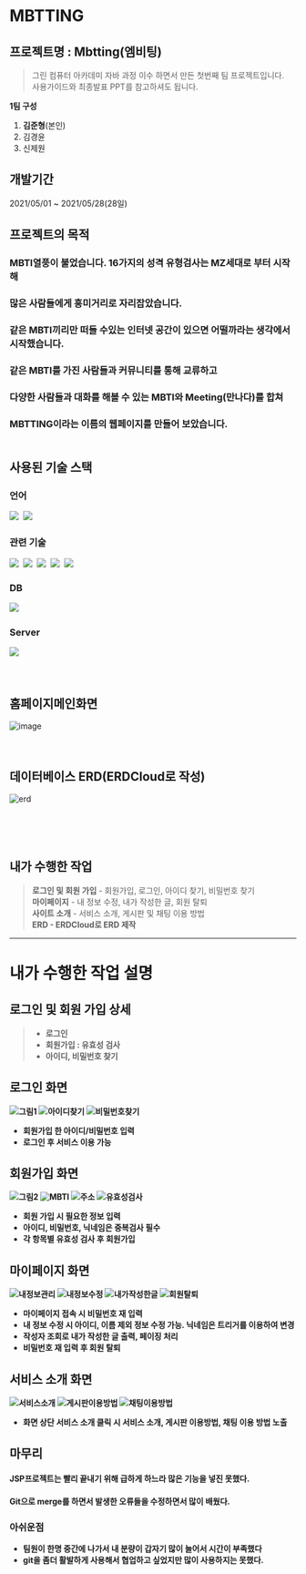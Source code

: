 # MBTTING
## 프로젝트명 : Mbtting(엠비팅)

> 그린 컴퓨터 아카데미 자바 과정 이수 하면서 만든 첫번째 팀 프로젝트입니다.<br>
> 사용가이드와 최종발표 PPT를 참고하셔도 됩니다.

<strong>1팀 구성</strong><br>
1. <strong>김준형</strong>(본인)<br>
2. 김경윤<br>
3. 신제원<br>


## 개발기간
2021/05/01 ~ 2021/05/28(28일)

## 프로젝트의 목적<br>
### MBTI열풍이 불었습니다. 16가지의 성격 유형검사는 MZ세대로 부터 시작해<br>
### 많은 사람들에게 흥미거리로 자리잡았습니다.<br>
### 같은 MBTI끼리만 떠들 수있는 인터넷 공간이 있으면 어떨까라는 생각에서 시작했습니다.<br>

### 같은 MBTI를 가진 사람들과 커뮤니티를 통해 교류하고<br>
### 다양한 사람들과 대화를 해볼 수 있는 MBTI와 Meeting(만나다)를 합쳐<br>
### MBTTING이라는 이름의 웹페이지를 만들어 보았습니다.<br><br>

## 사용된 기술 스택

### 언어
<img src="https://img.shields.io/badge/Java-007396?style=flat-square&logo=Java&logoColor=white"/>&nbsp; 
<img src="https://img.shields.io/badge/JavaScript-F7DF1E?style=flat-square&logo=JavaScript&logoColor=white"/>&nbsp;
### 관련 기술
<img src="https://img.shields.io/badge/JSP-007396?style=flat-square&logo=&logoColor=white"/>&nbsp; 
<img src="https://img.shields.io/badge/JQuery-0769AD?style=flat-square&logo=JQuery&logoColor=white"/>&nbsp;
<img src="https://img.shields.io/badge/HTML5-E34F26?style=flat-square&logo=HTML5&logoColor=white"/>&nbsp; 
<img src="https://img.shields.io/badge/CSS3-1572B6?style=flat-square&logo=CSS3#&logoColor=white"/>&nbsp; 
<img src="https://img.shields.io/badge/bootstrap-7952B3?style=flat-square&logo=bootstrap&logoColor=white">
### DB
<img src="https://img.shields.io/badge/Oracle-F80000?style=flat-square&logo=Oracle&logoColor=white"/>&nbsp;
### Server
<img src="https://img.shields.io/badge/Tomcat-F8DC75?style=flat-square&logo=ApacheTomcat&logoColor=white"/>&nbsp;
<br><br><br>

## 홈페이지메인화면
![image](https://user-images.githubusercontent.com/74701876/125419250-8f825f44-48fb-4007-86a3-0c23e0ff875d.png)
<br><br><br>

## 데이터베이스 ERD(ERDCloud로 작성)
![erd](https://user-images.githubusercontent.com/74701876/125426441-b4a3a9b0-d05e-4ec1-9bfd-541f3b7e4540.png)


<br><br><br>

## 내가 수행한 작업
> <b>로그인 및 회원 가입</b> - 회원가입, 로그인, 아이디 찾기, 비밀번호 찾기<br>
> <b>마이페이지</b> - 내 정보 수정, 내가 작성한 글, 회원 탈퇴<br>
> <b>사이트 소개</b> - 서비스 소개, 게시판 및 채팅 이용 방법<br>
> <b>ERD<b> - ERDCloud로 ERD 제작
<hr>
  
# 내가 수행한 작업 설명

## 로그인 및 회원 가입 상세
> - 로그인
> - 회원가입 : 유효성 검사
> - 아이디, 비밀번호 찾기
  

## 로그인 화면
![그림1](https://user-images.githubusercontent.com/82127619/128467853-0329dea1-3c59-4eb7-929b-96da6ded1252.png)
![아이디찾기](https://user-images.githubusercontent.com/82127619/128468148-93b3c8c2-0320-49ce-b35e-5cec637cf170.png)
![비밀번호찾기](https://user-images.githubusercontent.com/82127619/128468156-c205d39f-9115-490d-a912-2ec3e74ac512.png)

- 회원가입 한 아이디/비밀번호 입력
- 로그인 후 서비스 이용 가능
  

## 회원가입 화면
![그림2](https://user-images.githubusercontent.com/82127619/128468385-28e6d060-89be-406f-8ebf-aeb6c40db0e5.png)
![MBTI](https://user-images.githubusercontent.com/82127619/128468591-b816e940-6266-43dd-8835-c801a1abc376.png)
![주소](https://user-images.githubusercontent.com/82127619/128468603-525685fb-8ec9-4274-b9c9-0fa8d61b9473.png)
![유효성검사](https://user-images.githubusercontent.com/82127619/128468605-f0af64ee-554d-4fe5-9ec1-5c1e930c438f.png)

- 회원 가입 시 필요한 정보 입력
- 아이디, 비밀번호, 닉네임은 중복검사 필수
- 각 항목별 유효성 검사 후 회원가입
  
## 마이페이지 화면
![내정보관리](https://user-images.githubusercontent.com/82127619/128468925-75caa73d-5419-4d07-8077-31f084416671.png)
![내정보수정](https://user-images.githubusercontent.com/82127619/128468943-cdb4834b-fc07-4b51-9254-7cb2dc093b14.png)
![내가작성한글](https://user-images.githubusercontent.com/82127619/128468946-41ef93c3-f68a-4dd3-b32d-85c48f1ecb62.png)
![회원탈퇴](https://user-images.githubusercontent.com/82127619/128468957-015ead24-41aa-4d9c-8572-8b52e24f2774.png)

  
- 마이페이지 접속 시 비밀번호 재 입력
- 내 정보 수정 시 아이디, 이름 제외 정보 수정 가능. 닉네임은 트리거를 이용하여 변경
- 작성자 조회로 내가 작성한 글 출력, 페이징 처리
- 비밀번호 재 입력 후 회원 탈퇴 

  
## 서비스 소개 화면
![서비스소개](https://user-images.githubusercontent.com/82127619/128469361-402c8551-d56a-40a5-bdf6-53e6de9be617.png)
![게시판이용방법](https://user-images.githubusercontent.com/82127619/128469362-d2800710-e9d6-4fcf-af34-0f103f4d7048.png)
![채팅이용방법](https://user-images.githubusercontent.com/82127619/128469365-fb3855a7-f31f-41d2-928f-be7bd5c9f766.png)
  
  
- 화면 상단 서비스 소개 클릭 시 서비스 소개, 게시판 이용방법, 채팅 이용 방법 노출
  
  
## 마무리
#### JSP프로젝트는 빨리 끝내기 위해 급하게 하느라 많은 기능을 넣진 못했다.
#### Git으로 merge를 하면서 발생한 오류들을 수정하면서 많이 배웠다.
  
  
### 아쉬운점
- 팀원이 한명 중간에 나가서 내 분량이 갑자기 많이 늘어서 시간이 부족했다
- git을 좀더 활발하게 사용해서 협업하고 싶었지만 많이 사용하지는 못했다.

